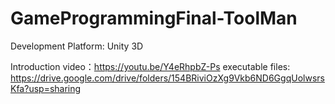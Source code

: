 # GameProgrammingFinal-ToolMan

Development Platform: Unity 3D

Introduction video：https://youtu.be/Y4eRhpbZ-Ps
executable files: https://drive.google.com/drive/folders/154BRiviOzXg9Vkb6ND6GgqUolwsrsKfa?usp=sharing
